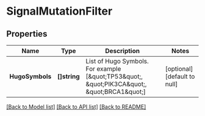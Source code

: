 # SignalMutationFilter

## Properties
Name | Type | Description | Notes
------------ | ------------- | ------------- | -------------
**HugoSymbols** | **[]string** | List of Hugo Symbols. For example [\&quot;TP53\&quot;, \&quot;PIK3CA\&quot;, \&quot;BRCA1\&quot;] | [optional] [default to null]

[[Back to Model list]](../README.md#documentation-for-models) [[Back to API list]](../README.md#documentation-for-api-endpoints) [[Back to README]](../README.md)


